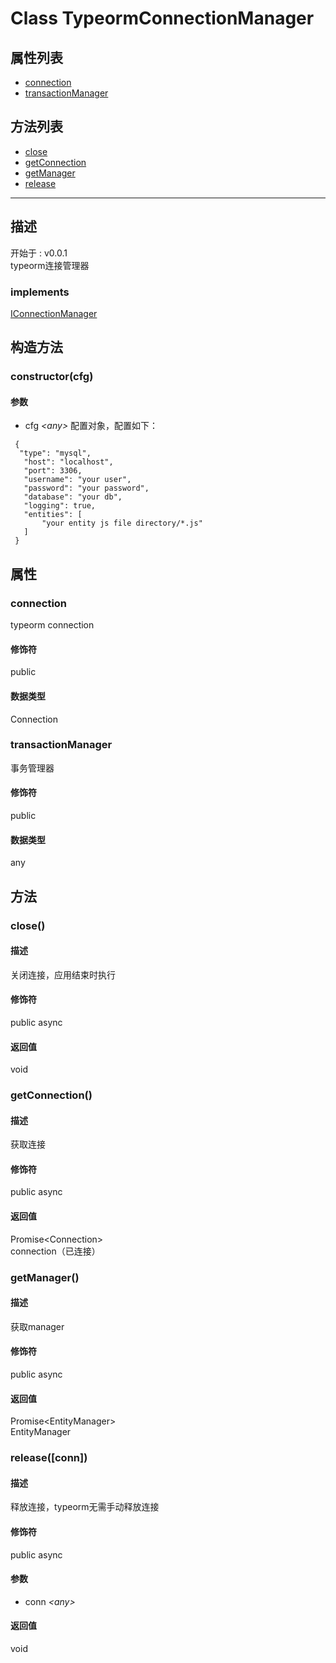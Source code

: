 # Class TypeormConnectionManager
## 属性列表
+ [connection](#PROP_connection)
+ [transactionManager](#PROP_transactionManager)
  
## 方法列表
+ [close](#METHOD_close)
+ [getConnection](#METHOD_getConnection)
+ [getManager](#METHOD_getManager)
+ [release](#METHOD_release)
  
---
## 描述
<font class="since">开始于 : v0.0.1</font>  
typeorm连接管理器  
### implements
<font class='datatype'>[IConnectionManager](/webroute/api/iconnectionmanager)</font>  
## 构造方法
### <a id="METHOD_constructor">constructor(cfg)</a>
#### 参数
+ cfg *&lt;any&gt;* 配置对象，配置如下：  
```  
 {  
  "type": "mysql",  
   "host": "localhost",  
   "port": 3306,  
   "username": "your user",  
   "password": "your password",  
   "database": "your db",  
   "logging": true,  
   "entities": [  
       "your entity js file directory/*.js"  
   ]  
 }  
```
  
## 属性
### <a id="PROP_connection">connection</a>
typeorm connection  
#### 修饰符
<font class="modifier">public</font>  
#### 数据类型
<font class='datatype'>Connection</font>  
### <a id="PROP_transactionManager">transactionManager</a>
事务管理器  
#### 修饰符
<font class="modifier">public</font>  
#### 数据类型
<font class='datatype'>any</font>  
## 方法
### <a id="METHOD_close">close()</a>
#### 描述
关闭连接，应用结束时执行  
#### 修饰符
<font class="modifier">public  async</font>  
#### 返回值
void  
### <a id="METHOD_getConnection">getConnection()</a>
#### 描述
获取连接  
#### 修饰符
<font class="modifier">public  async</font>  
#### 返回值
<font class='datatype'>Promise&lt;Connection&gt;</font>  
connection（已连接）  
### <a id="METHOD_getManager">getManager()</a>
#### 描述
获取manager  
#### 修饰符
<font class="modifier">public  async</font>  
#### 返回值
<font class='datatype'>Promise&lt;EntityManager&gt;</font>  
EntityManager  
### <a id="METHOD_release">release([conn])</a>
#### 描述
释放连接，typeorm无需手动释放连接  
#### 修饰符
<font class="modifier">public  async</font>  
#### 参数
+ conn *&lt;<font class='datatype'>any</font>&gt;* 
  
#### 返回值
void  
